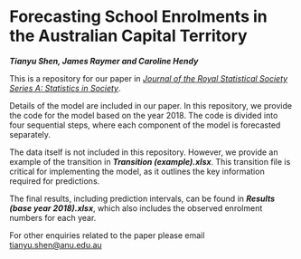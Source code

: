 # Forecasting School Enrolments in the Australian Capital Territory
***Tianyu Shen, James Raymer and Caroline Hendy***

This is a repository for our paper in [*Journal of the Royal Statistical Society Series A: Statistics in Society*](https://academic.oup.com/jrsssa).

Details of the model are included in our paper. In this repository, we provide the code for the model based on the year 2018. The code is divided into four sequential steps, where each component of the model is forecasted separately.

The data itself is not included in this repository. However, we provide an example of the transition in ***Transition (example).xlsx***. This transition file is critical for implementing the model, as it outlines the key information required for predictions.

The final results, including prediction intervals, can be found in ***Results (base year 2018).xlsx***, which also includes the observed enrolment numbers for each year.

For other enquiries related to the paper please email tianyu.shen@anu.edu.au
